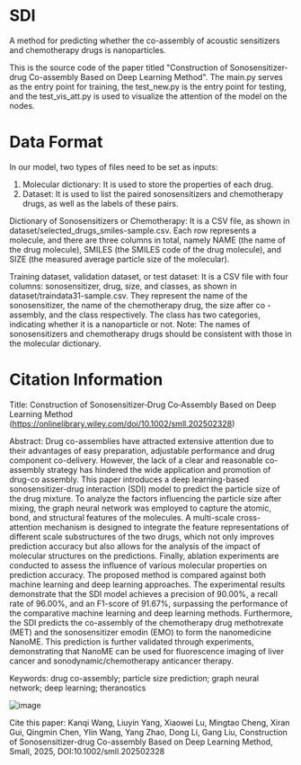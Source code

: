 # SDI
A method for predicting whether the co-assembly of acoustic sensitizers and chemotherapy drugs is nanoparticles. 

This is the source code of the paper titled "Construction of Sonosensitizer-drug Co-assembly Based on Deep Learning Method". The main.py serves as the entry point for training, the test_new.py is the entry point for testing, and the test_vis_att.py is used to visualize the attention of the model on the nodes.

# Data Format

In our model, two types of files need to be set as inputs:
1. Molecular dictionary: It is used to store the properties of each drug.
2. Dataset: It is used to list the paired sonosensitizers and chemotherapy drugs, as well as the labels of these pairs.

Dictionary of Sonosensitizers or Chemotherapy:
It is a CSV file, as shown in dataset/selected_drugs_smiles-sample.csv. Each row represents a molecule, and there are three columns in total, namely NAME (the name of the drug molecule), SMILES (the SMILES code of the drug molecule), and SIZE (the measured average particle size of the molecular).

Training dataset, validation dataset, or test dataset:
It is a CSV file with four columns: sonosensitizer, drug, size, and classes, as shown in dataset/traindata31-sample.csv. They represent the name of the sonosensitizer, the name of the chemotherapy drug, the size after co - assembly, and the class respectively. The class has two categories, indicating whether it is a nanoparticle or not. Note: The names of sonosensitizers and chemotherapy drugs should be consistent with those in the molecular dictionary.


# Citation Information
Title: Construction of Sonosensitizer‐Drug Co‐Assembly Based on Deep Learning Method (https://onlinelibrary.wiley.com/doi/10.1002/smll.202502328)

Abstract: 
Drug co-assemblies have attracted extensive attention due to their advantages of easy preparation, adjustable performance and drug component co-delivery. However, the lack of a clear and reasonable co-assembly strategy has hindered the wide application and promotion of drug-co assembly. This paper introduces a deep learning-based sonosensitizer-drug interaction (SDI) model to predict the particle size of the drug mixture. To analyze the factors influencing the particle size after mixing, the graph neural network was employed to capture the atomic, bond, and structural features of the molecules. A multi-scale cross-attention mechanism is designed to integrate the feature representations of different scale substructures of the two drugs, which not only improves prediction accuracy but also allows for the analysis of the impact of molecular structures on the predictions. Finally, ablation experiments are conducted to assess the influence of various molecular properties on prediction accuracy. The proposed method is compared against both machine learning and deep learning approaches. The experimental results demonstrate that the SDI model achieves a precision of 90.00%, a recall rate of 96.00%, and an F1-score of 91.67%, surpassing the performance of the comparative machine learning and deep learning methods. Furthermore, the SDI predicts the co-assembly of the chemotherapy drug methotrexate (MET) and the sonosensitizer emodin (EMO) to form the nanomedicine NanoME. This prediction is further validated through experiments, demonstrating that NanoME can be used for fluorescence imaging of liver cancer and sonodynamic/chemotherapy anticancer therapy.

Keywords: drug co-assembly; particle size prediction; graph neural network; deep learning; theranostics

![image](TOC.png)

Cite this paper: Kanqi Wang, Liuyin Yang, Xiaowei Lu, Mingtao Cheng, Xiran Gui, Qingmin Chen, Ylin Wang, Yang Zhao, Dong Li, Gang Liu,  Construction of Sonosensitizer-drug Co-assembly Based on Deep Learning Method, Small, 2025, DOI:10.1002/smll.202502328
